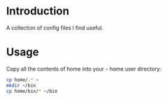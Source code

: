# Introduction
A collection of config files I find useful.

# Usage
Copy all the contents of home into your ```~``` home user directory:
``` bash
cp home/.* ~
mkdir ~/bin
cp home/bin/* ~/bin
```
